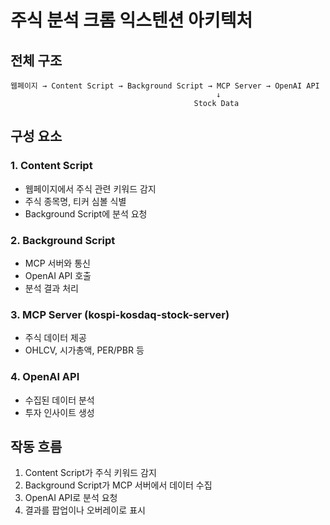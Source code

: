 # 주식 분석 크롬 익스텐션 아키텍처

## 전체 구조
```
웹페이지 → Content Script → Background Script → MCP Server → OpenAI API
                                              ↓
                                         Stock Data
```

## 구성 요소

### 1. Content Script
- 웹페이지에서 주식 관련 키워드 감지
- 주식 종목명, 티커 심볼 식별
- Background Script에 분석 요청

### 2. Background Script  
- MCP 서버와 통신
- OpenAI API 호출
- 분석 결과 처리

### 3. MCP Server (kospi-kosdaq-stock-server)
- 주식 데이터 제공
- OHLCV, 시가총액, PER/PBR 등

### 4. OpenAI API
- 수집된 데이터 분석
- 투자 인사이트 생성

## 작동 흐름
1. Content Script가 주식 키워드 감지
2. Background Script가 MCP 서버에서 데이터 수집
3. OpenAI API로 분석 요청
4. 결과를 팝업이나 오버레이로 표시